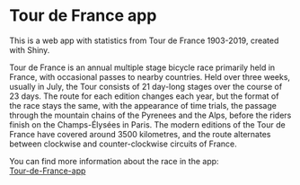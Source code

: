 # Tour de France app
This is a web app with statistics from Tour de France 1903-2019, created with Shiny.

Tour de France is an annual multiple stage bicycle race primarily held in France, with occasional
passes to nearby countries. Held over three weeks, usually in July, the Tour consists of 21 day-long stages
over the course of 23 days. The route for each edition changes each year, but the format of the race stays the same,
with the appearance of time trials, the passage through the mountain chains of the Pyrenees and the Alps, before the
riders finish on the Champs-Élysées in Paris. The modern editions of the Tour de France have covered around 3500 kilometres, 
and the route alternates between clockwise and counter-clockwise circuits of France.


You can find more information about the race in the app:<br/>
[Tour-de-France-app](https://eespe.shinyapps.io/tour-de-france-app/)
